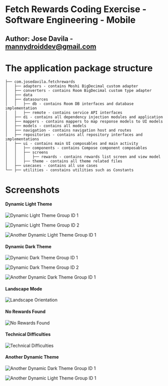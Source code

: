 # Fetch Rewards Coding Exercise - Software Engineering - Mobile
## Author: Jose Davila - mannydroiddev@gmail.com

# The application package structure
```
├── com.josedavila.fetchrewards
│   ├── adapters - contains Moshi BigDecimal custom adapter
│   ├── converters - contains Room BigDecimal custom type adapter
│   ├── data
│   ├── datasources
│   │   ├── db - contains Room DB interfaces and database implementation
│   │   ├── remote - contains service API interfaces
│   ├── di - contains all dependency injection modules and application
│   ├── mappers - contains mappers to map response models to UI models
│   ├── models - contains all models
│   ├── navigation - contains navigation host and routes
│   ├── repositories - contains all repository interfaces and implementations
│   ├── ui - contains main UI composables and main activity
│   │   ├── components - contains Compose component composables
│   │   ├── screens
│   │   │   ├── rewards - contains rewards list screen and view model
│   │   ├── theme - contains all theme related files
│   ├── usecases - contains all use cases
└── ├── utilities - constains utilities such as Constants
```
# Screenshots
#### Dynamic Light Theme
![Dynamic Light Theme Group ID 1](screenshots/Fetch_Rewards_Dynamic_Light_Theme_Group_ID_1.png)

![Dynamic Light Theme Group ID 2](screenshots/Fetch_Rewards_Dynamic_Light_Theme_Group_ID_2.png)

![Another Dynamic Light Theme Group ID 1](screenshots/Fetch_Rewards_Another_Dynamic_Light_Theme_Group_ID_1.png)

#### Dynamic Dark Theme
![Dynamic Dark Theme Group ID 1](screenshots/Fetch_Rewards_Dynamic_Dark_Theme_Group_ID_1.png)

![Dynamic Dark Theme Group ID 2](screenshots/Fetch_Rewards_Dynamic_Dark_Theme_Group_ID_2.png)

![Another Dynamic Dark Theme Group ID 1](screenshots/Fetch_Rewards_Another_Dynamic_Dark_Theme_Group_ID_1.png)

#### Landscape Mode
![Landscape Orientation](screenshots/Fetch_Rewards_Landscape_Orientation.png)

#### No Rewards Found
![No Rewards Found](screenshots/Fetch_Rewards_None_Found.png)

#### Technical Difficulties
![Technical Difficulties](screenshots/Fetch_Rewards_Technical_Difficulties.png)

#### Another Dynamic Theme
![Another Dynamic Dark Theme Group ID 1](screenshots/Fetch_Rewards_Another_Dynamic_Dark_Theme_Group_ID_1.png)

![Another Dynamic Light Theme Group ID 1](screenshots/Fetch_Rewards_Another_Dynamic_Light_Theme_Group_ID_1.png)